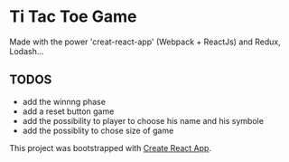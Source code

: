 # Ti Tac Toe Game

Made with the power 'creat-react-app' (Webpack + ReactJs) and Redux, Lodash...

## TODOS
 * add the winnng phase
 * add a reset button game
 * add the possibility to player to choose his name and his symbole
 * add the possiblity to chose size of game



This project was bootstrapped with [Create React App](https://github.com/facebookincubator/create-react-app).
